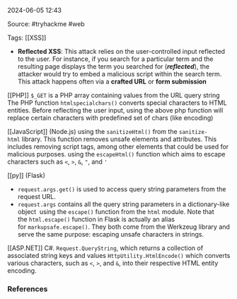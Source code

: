 
2024-06-05 12:43

Source: #tryhackme #web

Tags: [[XSS]]  

- **Reflected XSS**: This attack relies on the user-controlled input reflected to the user. For instance, if you search for a particular term and the resulting page displays the term you searched for (**_reflected_**), the attacker would try to embed a malicious script within the search term. This attack happens often via a **crafted URL** or **form submission**

[[PHP]]
`$_GET` is a PHP array containing values from the URL query string
The PHP function `htmlspecialchars()` converts special characters to HTML entities.
Before reflecting the user input, using the above php function will replace certain characters with predefined set of chars (like encoding)

[[JavaScript]] (Node.js)
using the `sanitizeHtml()` from the `sanitize-html` library. This function removes unsafe elements and attributes. This includes removing script tags, among other elements that could be used for malicious purposes. 
using the `escapeHtml()` function which aims to escape characters such as `<`, `>`, `&`, `"`, and `'`

[[py]] (Flask)
- `request.args.get()` is used to access query string parameters from the request URL.
- `request.args` contains all the query string parameters in a dictionary-like object
 using the `escape()` function from the `html` module. Note that the `html.escape()` function in Flask is actually an alias for `markupsafe.escape()`. They both come from the Werkzeug library and serve the same purpose: escaping unsafe characters in strings.

[[ASP.NET]] C#.
`Request.QueryString`, which returns a collection of associated string keys and values
`HttpUtility.HtmlEncode()` which converts various characters, such as `<`, `>`, and `&`, into their respective HTML entity encoding.


### References
